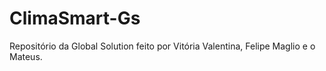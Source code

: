 # ClimaSmart-Gs
Repositório da Global Solution feito por Vitória Valentina, Felipe Maglio e o Mateus.
